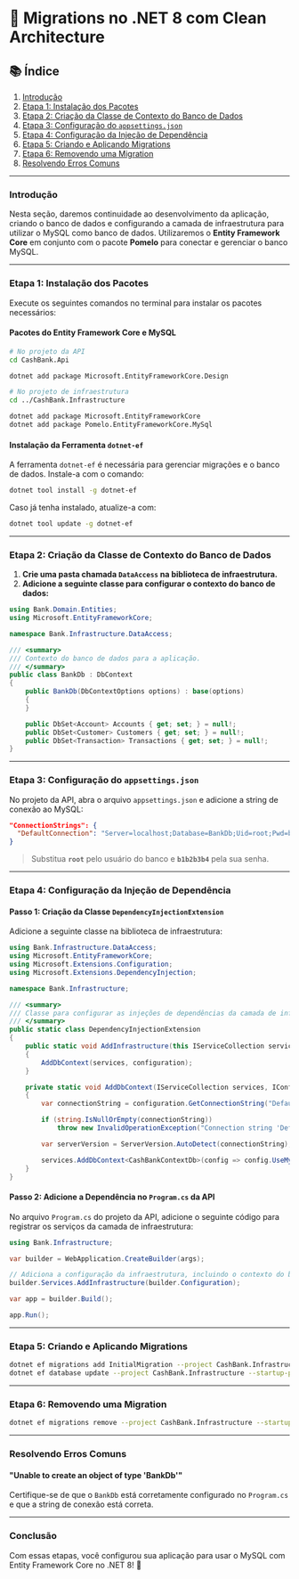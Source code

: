 # 📌 **Migrations no .NET 8 com Clean Architecture**  

## 📚 **Índice**  

1. [Introdução](#introducao)  
2. [Etapa 1: Instalação dos Pacotes](#etapa-1-instalacao-dos-pacotes)  
3. [Etapa 2: Criação da Classe de Contexto do Banco de Dados](#etapa-2-contexto-do-banco)  
4. [Etapa 3: Configuração do `appsettings.json`](#etapa-3-configuracao-do-appsettings)  
5. [Etapa 4: Configuração da Injeção de Dependência](#etapa-4-injecao-dependencia)  
6. [Etapa 5: Criando e Aplicando Migrations](#etapa-5-criando-aplicando-migrations)  
7. [Etapa 6: Removendo uma Migration](#etapa-6-removendo-migration)  
8. [Resolvendo Erros Comuns](#resolvendo-erros-comuns)  

---

### **Introdução** <a id="introducao"></a>  
Nesta seção, daremos continuidade ao desenvolvimento da aplicação, criando o banco de dados e configurando a camada de infraestrutura para utilizar o MySQL como banco de dados. Utilizaremos o **Entity Framework Core** em conjunto com o pacote **Pomelo** para conectar e gerenciar o banco MySQL.

---

### **Etapa 1: Instalação dos Pacotes** <a id="etapa-1-instalacao-dos-pacotes"></a>  

Execute os seguintes comandos no terminal para instalar os pacotes necessários:  

#### **Pacotes do Entity Framework Core e MySQL**  
```bash
# No projeto da API
cd CashBank.Api

dotnet add package Microsoft.EntityFrameworkCore.Design

# No projeto de infraestrutura
cd ../CashBank.Infrastructure

dotnet add package Microsoft.EntityFrameworkCore
dotnet add package Pomelo.EntityFrameworkCore.MySql
```

#### **Instalação da Ferramenta `dotnet-ef`**  
A ferramenta `dotnet-ef` é necessária para gerenciar migrações e o banco de dados. Instale-a com o comando:  
```bash
dotnet tool install -g dotnet-ef
```
Caso já tenha instalado, atualize-a com:  
```bash
dotnet tool update -g dotnet-ef
```

---

### **Etapa 2: Criação da Classe de Contexto do Banco de Dados** <a id="etapa-2-contexto-do-banco"></a>  

1. **Crie uma pasta chamada `DataAccess` na biblioteca de infraestrutura.**  
2. **Adicione a seguinte classe para configurar o contexto do banco de dados:**  

```csharp
using Bank.Domain.Entities;
using Microsoft.EntityFrameworkCore;

namespace Bank.Infrastructure.DataAccess;

/// <summary>
/// Contexto do banco de dados para a aplicação.
/// </summary>
public class BankDb : DbContext
{
    public BankDb(DbContextOptions options) : base(options)
    {
    }

    public DbSet<Account> Accounts { get; set; } = null!;
    public DbSet<Customer> Customers { get; set; } = null!;
    public DbSet<Transaction> Transactions { get; set; } = null!;
}
```

---

### **Etapa 3: Configuração do `appsettings.json`** <a id="etapa-3-configuracao-do-appsettings"></a>  

No projeto da API, abra o arquivo `appsettings.json` e adicione a string de conexão ao MySQL:  

```json
"ConnectionStrings": {
  "DefaultConnection": "Server=localhost;Database=BankDb;Uid=root;Pwd=b1b2b3b4;"
}
```

> Substitua **`root`** pelo usuário do banco e **`b1b2b3b4`** pela sua senha.

---

### **Etapa 4: Configuração da Injeção de Dependência** <a id="etapa-4-injecao-dependencia"></a>  

#### **Passo 1: Criação da Classe `DependencyInjectionExtension`**  

Adicione a seguinte classe na biblioteca de infraestrutura:  

```csharp
using Bank.Infrastructure.DataAccess;
using Microsoft.EntityFrameworkCore;
using Microsoft.Extensions.Configuration;
using Microsoft.Extensions.DependencyInjection;

namespace Bank.Infrastructure;

/// <summary>
/// Classe para configurar as injeções de dependências da camada de infraestrutura.
/// </summary>
public static class DependencyInjectionExtension
{
    public static void AddInfrastructure(this IServiceCollection services, IConfiguration configuration)
    {
        AddDbContext(services, configuration);
    }

    private static void AddDbContext(IServiceCollection services, IConfiguration configuration)
    {
        var connectionString = configuration.GetConnectionString("DefaultConnection");

        if (string.IsNullOrEmpty(connectionString))
            throw new InvalidOperationException("Connection string 'DefaultConnection' is missing or empty.");

        var serverVersion = ServerVersion.AutoDetect(connectionString);

        services.AddDbContext<CashBankContextDb>(config => config.UseMySql(connectionString, serverVersion));
    }
}
```

#### **Passo 2: Adicione a Dependência no `Program.cs` da API**  

No arquivo `Program.cs` do projeto da API, adicione o seguinte código para registrar os serviços da camada de infraestrutura:  

```csharp
using Bank.Infrastructure;

var builder = WebApplication.CreateBuilder(args);

// Adiciona a configuração da infraestrutura, incluindo o contexto do banco de dados
builder.Services.AddInfrastructure(builder.Configuration);

var app = builder.Build();

app.Run();
```

---

### **Etapa 5: Criando e Aplicando Migrations** <a id="etapa-5-criando-aplicando-migrations"></a>  

```bash
dotnet ef migrations add InitialMigration --project CashBank.Infrastructure --startup-project CashBank.Api
dotnet ef database update --project CashBank.Infrastructure --startup-project CashBank.Api
```

---

### **Etapa 6: Removendo uma Migration** <a id="etapa-6-removendo-migration"></a>  

```bash
dotnet ef migrations remove --project CashBank.Infrastructure --startup-project CashBank.Api
```

---

### **Resolvendo Erros Comuns** <a id="resolvendo-erros-comuns"></a>  

#### **"Unable to create an object of type 'BankDb'"**  
Certifique-se de que o `BankDb` está corretamente configurado no `Program.cs` e que a string de conexão está correta.

---

### **Conclusão**  
Com essas etapas, você configurou sua aplicação para usar o MySQL com Entity Framework Core no .NET 8! 🚀

